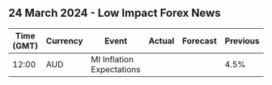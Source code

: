 ## 24 March 2024 - Low Impact Forex News

| Time (GMT) | Currency | Event | Actual | Forecast | Previous |
|------|----------|-------|--------|----------|----------|
| 12:00 | AUD | MI Inflation Expectations |  |  | 4.5% |
